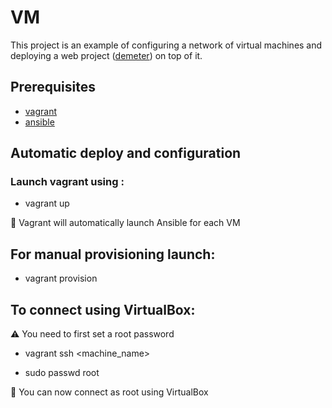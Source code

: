 # VM

This project is an example of configuring a network of virtual machines and deploying a web project ([demeter](https://github.com/Eduardo-Cerqueira/demeter/tree/staging)) on top of it.

## Prerequisites

- [vagrant](https://developer.hashicorp.com/vagrant/install?product_intent=vagrant)
- [ansible](https://docs.ansible.com/ansible/latest/installation_guide/intro_installation.html)

## Automatic deploy and configuration

### Launch vagrant using :

- vagrant up

📝 Vagrant will automatically launch Ansible for each VM

## For manual provisioning launch:

- vagrant provision

## To connect using VirtualBox:
⚠️ You need to first set a root password

- vagrant ssh <machine_name>

- sudo passwd root

👏 You can now connect as root using VirtualBox
